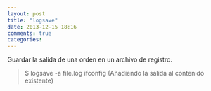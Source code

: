 ```yaml
---
layout: post
title: "logsave"
date: 2013-12-15 18:16
comments: true
categories: 
---
```

Guardar la salida de una orden en un archivo de registro.

>$ logsave -a file.log ifconfig (Añadiendo la salida al contenido existente)

